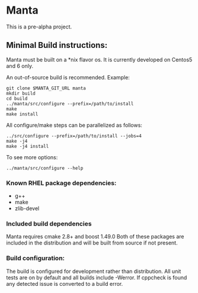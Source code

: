 # Manta

This is a pre-alpha project.


## Minimal Build instructions:

Manta must be built on a *nix flavor os. It is currently developed on Centos5 and
6 only.

An out-of-source build is recommended. Example:

    git clone $MANTA_GIT_URL manta
    mkdir build
    cd build
    ../manta/src/configure --prefix=/path/to/install
    make
    make install

All configure/make steps can be parallelized as follows:

    ../src/configure --prefix=/path/to/install --jobs=4
    make -j4
    make -j4 install

To see more options:

    ../manta/src/configure --help


### Known RHEL package dependencies:
* g++
* make
* zlib-devel


### Included build dependencies
Manta requires cmake 2.8+ and boost 1.49.0 Both of these packages are included in
the distribution and will be built from source if not present.


### Build configuration:
The build is configured for development rather than distribution. All unit tests are on by default and all builds include -Werror. If cppcheck is found any detected issue is converted to a build error.
#
